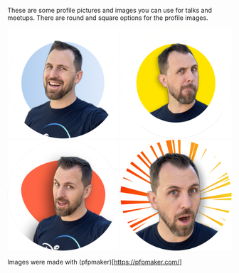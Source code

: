 These are some profile pictures and images you can use for talks and meetups.
There are round and square options for the profile images.

<img src="smile-round.png" width="250">
<img src="what-yellow-round.png" width="250">
<img src="hey-round.png" width="250">
<img src="surprised-round.png" width="250">

Images were made with (pfpmaker)[https://pfpmaker.com/]
